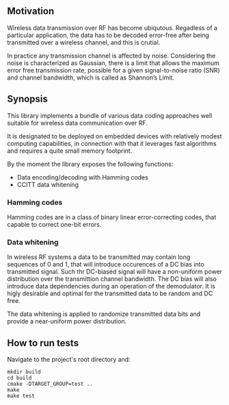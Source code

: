 ## Motivation

Wireless data transmission over RF has become ubiqutous. Regadless of a particular application, the data has to be decoded error-free after being transmitted over a wireless channel, and this is crutial. 

In practice any transmission channel is affected by noise.
Considering the noise is characterized as Gaussian, there is a limit that allows the maximum error free transmission rate, possible for a given signal-to-noise ratio (SNR) and channel bandwidth, which is called as Shannon’s Limit.

## Synopsis

This library implements a bundle of various data coding approaches well suitable for wireless data communication over RF.

It is designated to be deployed on embedded devices with relatively modest computing capabilities, in connection with that it leverages fast algorithms and requires a quite small memory footprint.

By the moment the library exposes the following functions:
* Data encoding/decoding with Hamming codes
* CCITT data whitening

### Hamming codes

Hamming codes are in a class of binary linear error-correcting codes, that capable to correct one-bit errors.

### Data whitening

In wireless RF systems a data to be transmitted may contain long sequences of 0 and 1, that will introduce occurences of a DC bias into transmitted signal. Such thr DC-biased signal will have a non-uniform power distribution over the transmittion channel bandwidth. The DC bias will also introduce data dependencies during an operation of the demodulator. It is higly desirable and optimal for the transmitted data to be random and DC free.

The data whitening is applied to randomize transmitted data bits and provide a near-uniform power distribution.

## How to run tests

Navigate to the project's root directory and:

```
mkdir build
cd build
cmake -DTARGET_GROUP=test ..
make
make test
```
